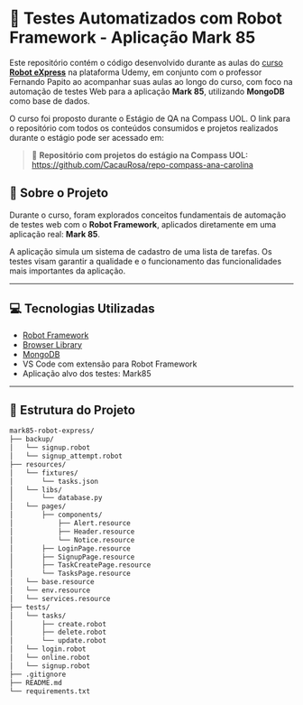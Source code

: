 # 🤖 Testes Automatizados com Robot Framework - Aplicação Mark 85

Este repositório contém o código desenvolvido durante as aulas do [curso **Robot eXpress**](https://www.udemy.com/course/robot-express/) na plataforma Udemy, em conjunto com o professor Fernando Papito ao acompanhar suas aulas ao longo do curso, com foco na automação de testes Web para a aplicação **Mark 85**, utilizando **MongoDB** como base de dados.

O curso foi proposto durante o Estágio de QA na Compass UOL. O link para o repositório com todos os conteúdos consumidos e projetos realizados durante o estágio pode ser acessado em:
> 🔗 **Repositório com projetos do estágio na Compass UOL:** https://github.com/CacauRosa/repo-compass-ana-carolina

## 📌 Sobre o Projeto

Durante o curso, foram explorados conceitos fundamentais de automação de testes web com o **Robot Framework**, aplicados diretamente em uma aplicação real: **Mark 85**.

A aplicação simula um sistema de cadastro de uma lista de tarefas. Os testes visam garantir a qualidade e o funcionamento das funcionalidades mais importantes da aplicação.

---

## 💻 Tecnologias Utilizadas

- [Robot Framework](https://robotframework.org/)
- [Browser Library](https://robotframework-browser.org/)
- [MongoDB](https://www.mongodb.com/)
- VS Code com extensão para Robot Framework
- Aplicação alvo dos testes: Mark85

---

## 📂 Estrutura do Projeto
```bash
mark85-robot-express/
├── backup/
│   └── signup.robot
│   └── signup_attempt.robot
├── resources/
│   └── fixtures/
│       └── tasks.json
│   └── libs/
│       └── database.py
│   └── pages/
│       ├── components/
│           ├── Alert.resource
│           ├── Header.resource
│           └── Notice.resource
│       ├── LoginPage.resource
│       ├── SignupPage.resource
│       ├── TaskCreatePage.resource
│       └── TasksPage.resource
│   └── base.resource
│   └── env.resource
│   └── services.resource
├── tests/
│   └── tasks/
│       ├── create.robot
│       ├── delete.robot
│       └── update.robot
│   └── login.robot
│   └── online.robot
│   └── signup.robot
├── .gitignore
├── README.md
└── requirements.txt
```
